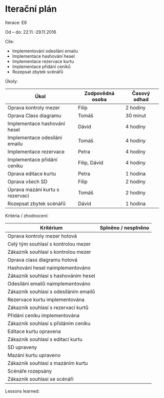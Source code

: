 
<h1>Iterační plán</h1>
Iterace: E6 

Od – do: 22.11.-29.11.2016


Cíle:
- Implementování odesílání emailu
- Implementace hashování hesel
- Implementace rezervace kurtu
- Implementace přidání ceníků
- Rozepsat zbytek scénářů


Úkoly:

|Úkol|	Zodpovědná osoba|	Časový odhad|
|---|---|---|
|Oprava kontroly mezer|Filip|2 hodiny|
|Oprava Class diagramu|Tomáš|30 minut|
|Implementace hashování hesel|Dávid|4 hodiny|
|Implementace odesílání emailu|Tomáš|4 hodiny|
|Implementace rezervace|Petra|4 hodiny|
|Implementace přidání ceníku|Filip, Dávid|4 hodiny|
|Oprava editace kurtu|Petra|1 hodina|
|Oprava všech SD|Filip|2 hodiny|
|Úprava mazání kurtu s rezervací|Tomáš|2 hodiny|
|Rozepsat zbytek scénářů|Dávid|1 hodina|

Kritéria / zhodnocení:

|Kritérium	|Splněno / nesplněno|
|---|---|
|Oprava kontroly mezer hotová||
|Celý tým souhlasí s kontrolou mezer||
|Zákazník souhlasí s kontrolou mezer||
|Oprava class diagramu hotová||
|Hashování hesel naimplementováno||
|Zákazník souhlasí s hashováním hesel||
|Odesílání emailů naimplementováno||
|Zákazník souhlasí s odesíláním emailů||
|Rezervace kurtu implementována||
|Zákazník souhlasí s rezervací kurtů||
|Přidání ceníku implementována||
|Zákazník souhlasí s přidáním ceníku||
|Editace kurtu opravena||
|Zákazník souhlasí s editací kurtu||
|SD upraveny||
|Mazání kurtu upraveno||
|Zákazník souhlasí s mazáním kurtu||
|Scénáře rozepsány||
|Zákazník souhlasí se scénáři||



Lessons learned:
